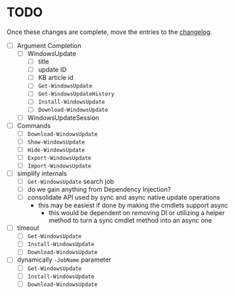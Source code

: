 # TODO

Once these changes are complete, move the entries to the [changelog](./changelog.md).

- [ ] Argument Completion
  - [ ] WindowsUpdate
    - [ ] title
    - [ ] update ID
    - [ ] KB article id
    - [ ] `Get-WindowsUpdate`
    - [ ] `Get-WindowsUpdateHistory`
    - [ ] `Install-WindowsUpdate`
    - [ ] `Download-WindowsUpdate`
  - [ ] WindowsUpdateSession
- [ ] Commands
  - [ ] `Download-WindowsUpdate`
  - [ ] `Show-WindowsUpdate`
  - [ ] `Hide-WindowsUpdate`
  - [ ] `Export-WindowsUpdate`
  - [ ] `Import-WindowsUpdate`
- [ ] simplify internals
  - [ ] `Get-WindowsUpdate` search job
  - [ ] do we gain anything from Dependency Injection?
  - [ ] consolidate API used by sync and async native update operations
    - this may be easiest if done by making the cmdlets support async
      - this would be dependent on removing DI or utilizing a helper method to turn a sync cmdlet method into an async one
- [ ] timeout
  - [ ] `Get-WindowsUpdate`
  - [ ] `Install-WindowsUpdate`
  - [ ] `Download-WindowsUpdate`
- [ ] dynamically `-JobName` parameter
  - [ ] `Get-WindowsUpdate`
  - [ ] `Install-WindowsUpdate`
  - [ ] `Download-WindowsUpdate`
